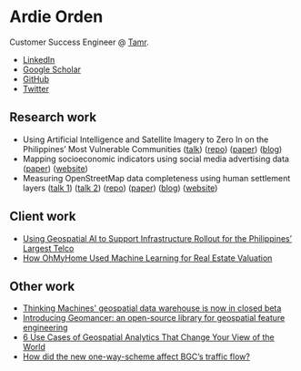 # Ardie Orden

Customer Success Engineer @ [Tamr](https://www.tamr.com/).

* [LinkedIn](https://linkedin.com/in/ardieorden)
* [Google Scholar](https://scholar.google.com/citations?user=Se2SG9kAAAAJ&)
* [GitHub](https://github.com/ardieorden)
* [Twitter](https://twitter.com/ardieorden)

## Research work

* Using Artificial Intelligence and Satellite Imagery to Zero In on the Philippines’ Most Vulnerable Communities ([talk](https://www.youtube.com/watch?v=apOYxPluPIo)) ([repo](https://github.com/thinkingmachines/ph-poverty-mapping)) ([paper](https://aiforsocialgood.github.io/icml2019/accepted/track1/pdfs/7_aisg_icml2019.pdf)) ([blog](https://stories.thinkingmachin.es/philippines-most-vulnerable-communities/))
* Mapping socioeconomic indicators using social media advertising data ([paper](https://epjdatascience.springeropen.com/articles/10.1140/epjds/s13688-020-00235-w)) ([website](https://web.archive.org/web/20230413030321/https:/qcri.thinkingmachin.es/))
* Measuring OpenStreetMap data completeness using human settlement layers ([talk 1](https://www.youtube.com/watch?v=B8cVO0xLtIA)) ([talk 2](https://www.youtube.com/watch?v=y6g_Z049qA8)) ([repo](https://github.com/thinkingmachines/osm-completeness)) ([paper](https://zenodo.org/record/3923033)) ([blog](https://stories.thinkingmachin.es/mapthegap/)) ([website](https://mapthegap.thinkingmachin.es/))


## Client work

* [Using Geospatial AI to Support Infrastructure Rollout for the Philippines’ Largest Telco](https://stories.thinkingmachin.es/wealth-detection-satellite-image/)
* [How OhMyHome Used Machine Learning for Real Estate Valuation](https://stories.thinkingmachin.es/how-ohmyhome-used-machine-learning-for-real-estate-valuation/)

## Other work

* [Thinking Machines' geospatial data warehouse is now in closed beta](https://stories.thinkingmachin.es/thinking-machines-geospatial-data-warehouse-is-now-in-public-beta/)
* [Introducing Geomancer: an open-source library for geospatial feature engineering](https://stories.thinkingmachin.es/geomancer/)
* [6 Use Cases of Geospatial Analytics That Change Your View of the World](https://stories.thinkingmachin.es/6-use-cases-of-geospatial-analytics-that-change-your-view-of-the-world/)
* [How did the new one-way-scheme affect BGC’s traffic flow?](https://stories.thinkingmachin.es/bgc-waze-one-way/)
